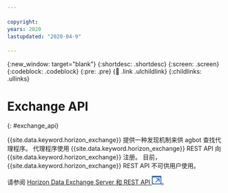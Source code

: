 ```yaml
---

copyright:
years: 2020
lastupdated: "2020-04-9"

---
```


{:new_window: target="blank"}
{:shortdesc: .shortdesc}
{:screen: .screen}
{:codeblock: .codeblock}
{:pre: .pre}
{:child: .link .ulchildlink}
{:childlinks: .ullinks}

# Exchange API
{: #exchange_api}

{{site.data.keyword.horizon_exchange}} 提供一种发现机制来供 agbot 查找代理程序。 代理程序使用 {{site.data.keyword.horizon_exchange}} REST API 向 {{site.data.keyword.horizon_exchange}} 注册。 目前，{{site.data.keyword.horizon_exchange}} REST API 不可供用户使用。

请参阅 [Horizon Data Exchange Server 和 REST API ![在新选项卡中打开](../../images/icons/launch-glyph.svg "在新选项卡中打开")](https://github.com/open-horizon/exchange-api)。
